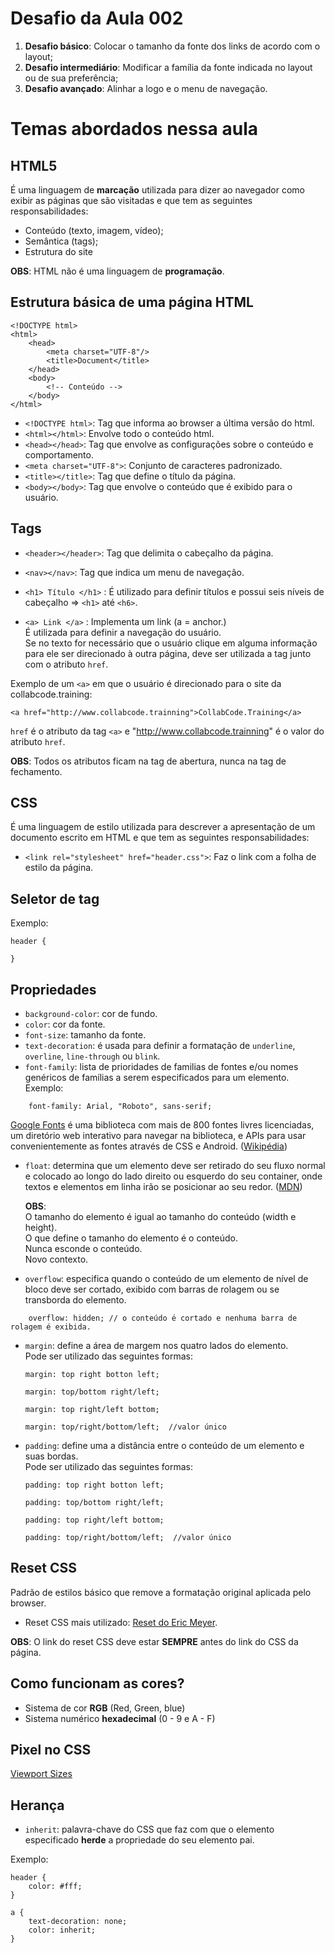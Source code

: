 # Desafio da Aula 002

1. **Desafio básico**: Colocar o tamanho da fonte dos links de acordo com o layout;
2. **Desafio intermediário**: Modificar a família da fonte indicada no layout ou de sua preferência;
3. **Desafio avançado**: Alinhar a logo e o menu de navegação.

# Temas abordados nessa aula

## HTML5

É uma linguagem de **marcação** utilizada para dizer ao navegador como exibir as páginas que são visitadas e que tem as seguintes responsabilidades:
- Conteúdo (texto, imagem, vídeo);
- Semântica (tags);
- Estrutura do site

**OBS**: HTML não é uma linguagem de **programação**.

## Estrutura básica de uma página HTML

```
<!DOCTYPE html>
<html>
    <head>
        <meta charset="UTF-8"/>
        <title>Document</title>
    </head>
    <body>
        <!-- Conteúdo -->
    </body>
</html>
```

- `<!DOCTYPE html>`: Tag que informa ao browser a última versão do html.  
- `<html></html>`: Envolve todo o conteúdo html.  
- `<head></head>`: Tag que envolve as configurações sobre o conteúdo e comportamento.  
- `<meta charset="UTF-8">`: Conjunto de caracteres padronizado.   
- `<title></title>`: Tag que define o título da página.   
- `<body></body>`: Tag que envolve o conteúdo que é exibido para o usuário.  

## Tags

- `<header></header>`: Tag que delimita o cabeçalho da página.

- `<nav></nav>`: Tag que indica um menu de navegação.

- `<h1> Título </h1>` : É utilizado para definir títulos e possui seis níveis de cabeçalho => `<h1>` até `<h6>`.

- `<a> Link </a>` : Implementa um link (a = anchor.)  
É utilizada para definir a navegação do usuário.  
Se no texto for necessário que o usuário clique em alguma informação para ele ser direcionado à outra página, deve ser utilizada a tag junto com o atributo `href`.    

Exemplo de um `<a>` em que o usuário é direcionado para o site da collabcode.training:  

``` 
<a href="http://www.collabcode.trainning">CollabCode.Training</a>
```

`href` é o atributo da tag `<a>` e 
"http://www.collabcode.trainning" é o valor do atributo `href`.

**OBS**: Todos os atributos ficam na tag de abertura, nunca na tag de fechamento.

## CSS

É uma linguagem de estilo utilizada para descrever a apresentação de um documento escrito em HTML e que tem as seguintes responsabilidades:

- `<link rel="stylesheet" href="header.css">`: Faz o link com a folha de estilo da página.

## Seletor de tag
Exemplo: 
```
header { 

}
```

## Propriedades 

- `background-color`: cor de fundo.
- `color`: cor da fonte.
- `font-size`: tamanho da fonte.
- `text-decoration`: é usada para definir a formatação de  `underline`, `overline`, `line-through` ou `blink`.
- `font-family`: lista de prioridades de familias de fontes e/ou nomes genéricos de famílias a serem especificados para um elemento.  
Exemplo:
```
    font-family: Arial, "Roboto", sans-serif;
```

[Google Fonts](https://fonts.google.com/) é uma biblioteca com mais de 800 fontes livres licenciadas, um diretório web interativo para navegar na biblioteca, e APIs para usar convenientemente as fontes através de CSS e Android. ([Wikipédia]( https://pt.wikipedia.org/wiki/Google_Fonts))  

- `float`: determina que um elemento deve ser retirado do seu fluxo normal e colocado ao longo do lado direito ou esquerdo do seu container, onde textos e elementos em linha irão se posicionar ao seu redor. ([MDN]( https://developer.mozilla.org/pt-BR/docs/Web/CSS/float))     

    **OBS**:   
    O tamanho do elemento é igual ao tamanho do conteúdo (width e height).  
    O que define o tamanho do elemento é o conteúdo.  
    Nunca esconde o conteúdo.  
    Novo contexto.

- `overflow`: especifica quando o conteúdo de um elemento de nível de bloco deve ser cortado, exibido com barras de rolagem ou se transborda do elemento.
```
    overflow: hidden; // o conteúdo é cortado e nenhuma barra de rolagem é exibida.
```
- `margin`: define a área de margem nos quatro lados do elemento.  
    Pode ser utilizado das seguintes formas:
    ```
    margin: top right botton left;

    margin: top/bottom right/left;

    margin: top right/left bottom;

    margin: top/right/bottom/left;  //valor único
    ```

- `padding`: define uma a distância entre o conteúdo de um elemento e suas bordas.  
    Pode ser utilizado das seguintes formas:
    ```
    padding: top right botton left;

    padding: top/bottom right/left;

    padding: top right/left bottom;

    padding: top/right/bottom/left;  //valor único
    ```

## Reset CSS

Padrão de estilos básico que remove a formatação original aplicada pelo browser.

- Reset CSS mais utilizado: [Reset do Eric Meyer](https://meyerweb.com/eric/tools/css/reset/).

**OBS**: O link do reset CSS deve estar **SEMPRE** antes do link do CSS da página.

## Como funcionam as cores?

- Sistema de cor **RGB** (Red, Green, blue)
- Sistema numérico **hexadecimal** (0 - 9 e A - F)

## Pixel no CSS

[Viewport Sizes](http://viewportsizes.com/)

## Herança

- `inherit`: palavra-chave do CSS que faz com que o elemento especificado **herde** a propriedade do seu elemento pai.

Exemplo: 

```
header {
    color: #fff;
}

a {
    text-decoration: none;
    color: inherit; 
}
```


